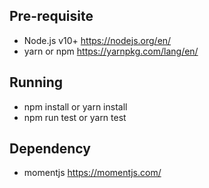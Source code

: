 ## Pre-requisite
- Node.js v10+ https://nodejs.org/en/
- yarn or npm https://yarnpkg.com/lang/en/ 

## Running
- npm install or yarn install
- npm run test or yarn test

## Dependency
- momentjs https://momentjs.com/
